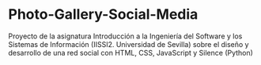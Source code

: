 # Photo-Gallery-Social-Media
Proyecto de la asignatura Introducción a la Ingeniería del Software y los Sistemas de Información (IISSI2. Universidad de Sevilla) sobre el diseño y desarrollo de una red social con HTML, CSS, JavaScript y Silence (Python)
